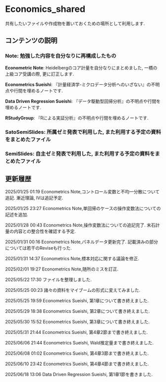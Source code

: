 # **Economics_shared**

共有したいファイルや作成物を置いておくための場所として利用します.

## **コンテンツの説明**


### **Note**: 勉強した内容を自分なりに再構成したもの

**Econometric Note**: Heidelbergのコア計量を自分なりにまとめました, 一橋の上級コア受講の際, 更に訂正します.

**Econometrics Sueishi**: 『計量経済学-ミクロデータ分析へのいざない』の不明点や行間を埋めるノートです.

**Data Driven Regression Sueishi**: 『データ駆動型回帰分析』の不明点や行間を埋めるノートです.

**RStudyGroup**: 『Rによる実証分析』の不明点や行間を埋めるノートです.

### **SatoSemiSlides**: 所属ゼミ発表で利用した, また利用する予定の資料をまとめたファイル

### **SemiSlides**: 自主ゼミ発表で利用した, また利用する予定の資料をまとめたファイル


## **更新履歴**

2025/01/25 01:19 Econometrics Note,コントロール変数と不均一分散について追記. 漸近理論, IVは追記予定.

2025/01/25 23:27 Econometrics Note,単回帰のケースの操作変数法についての記述を追加.

2025/01/28 00:43 Econometrics Note,操作変数法についての追記完了. 末石計量の内容との整合性を確認する予定.

2025/01/31 00:16 Econometrics Note,パネルデータ更新完了. 記載済みの部分については若干のReviseも行った.

2025/01/31 14:37 Econometrics Note,標本対応に関する議論を修正.

2025/02/01 19:27 Econometrics Note,随所のミスを訂正.

2025/05/22 17:30 ファイルを整理しました.

2025/05/25 00:23 諸々の資料をマイブームの形式に変えてみました.

2025/05/25 19:59 Econometrics Sueishi, 第1章について書き終えました.

2025/05/29 18:38 Econometrics Sueishi, 第2章について書き終えました.

2025/05/30 15:52 Econometrics Sueishi, 第3章について書き終えました.

2025/05/31 21:44 Econometrics Sueishi, 第4章2節まで書き終えました.

2025/06/06 21:44 Econometrics Sueishi, Wald推定量まで書き終えました.

2025/06/08 01:02 Econometrics Sueishi, 第4章3節まで書き終えました.

2025/06/10 23:42 Econometrics Sueishi, 第4章4節まで書き終えました.

2025/06/18 13:06 Data Driven Regression Sueishi, 第1章1節を書きました.
